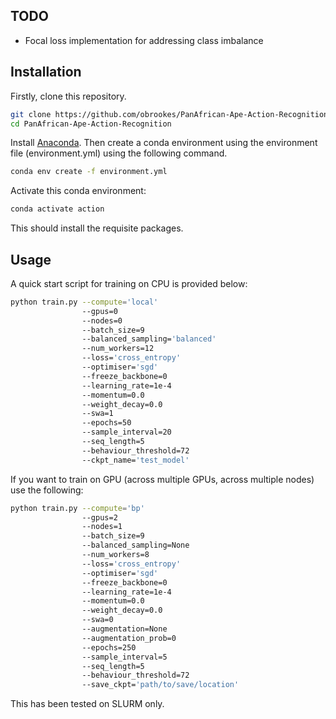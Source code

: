 ## TODO

- Focal loss implementation for addressing class imbalance

## Installation

Firstly, clone this repository.

```bash
git clone https://github.com/obrookes/PanAfrican-Ape-Action-Recognition.git
cd PanAfrican-Ape-Action-Recognition
```

Install [Anaconda](https://docs.conda.io/en/latest/miniconda.html). Then create a conda environment using the environment file (environment.yml) using the following command.

```bash
conda env create -f environment.yml
```

Activate this conda environment:

```bash
conda activate action
```

This should install the requisite packages.


## Usage

A quick start script for training on CPU is provided below:

```bash
python train.py --compute='local'
                --gpus=0
                --nodes=0
                --batch_size=9
                --balanced_sampling='balanced'
                --num_workers=12
                --loss='cross_entropy'
                --optimiser='sgd'
                --freeze_backbone=0
                --learning_rate=1e-4
                --momentum=0.0
                --weight_decay=0.0
                --swa=1
                --epochs=50
                --sample_interval=20
                --seq_length=5
                --behaviour_threshold=72
                --ckpt_name='test_model'
```

If you want to train on GPU (across multiple GPUs, across multiple nodes) use the following:

```bash
python train.py --compute='bp'
                --gpus=2 
                --nodes=1 
                --batch_size=9 
                --balanced_sampling=None 
                --num_workers=8 
                --loss='cross_entropy' 
                --optimiser='sgd' 
                --freeze_backbone=0 
                --learning_rate=1e-4 
                --momentum=0.0 
                --weight_decay=0.0 
                --swa=0 
                --augmentation=None 
                --augmentation_prob=0 
                --epochs=250 
                --sample_interval=5 
                --seq_length=5 
                --behaviour_threshold=72 
                --save_ckpt='path/to/save/location'
```

This has been tested on SLURM only.


